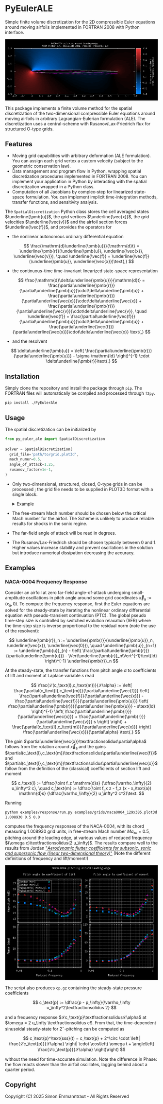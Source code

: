 # PyEulerALE

Simple finite volume discretization for the 2D compressible Euler equations around moving airfoils
implemented in FORTRAN 2008 with Python interface.

<p align="center">
  <img src=examples/response/sinusoidal.gif>
</p>

This package implements a finite volume method for the spatial discretization of the two-dimensional
compressible Euler equations around moving airfoils in arbitrary Lagrangian-Eulerian formulation
(ALE). The discretization uses a central-scheme with Rusanov/Lax-Friedrich flux for structured
O-type grids.

## Features

* Moving grid capabilities with arbitrary deformation (ALE formulation).
  You can assign each grid
  vertex a custom velocity (subject to the geometric conservation law).
* Data management and program flow in Python, wrapping spatial discretization procedures implemented
  in FORTRAN 2008.
  You can implement your application in Python by interacting with the spatial discretization
  wrapped
  in a Python class.
* Computation of all Jacobians by complex-step for linearized state-space formulation.
  You can implement implicit time-integration methods, transfer functions, and sensitivity
  analysis.

The `SpatialDiscretization` Python class stores the cell averaged states $`\underline{\pmb{u}}`$,
the grid vertices $`\underline{\vec{x}}`$, the grid velocities $`\underline{\vec{v}}`$ and the
airfoil section forces $`\underline{\vec{f}}`$, and provides the operators for

* the nonlinear autonomous ordinary differential equation

$$
\frac{\mathrm{d}\underline{\pmb{u}}}{\mathrm{d}t} =
\underline{\pmb{r}}(\underline{\pmb{u}}, \underline{\vec{x}}, \underline{\vec{v}}),
\quad
\underline{\vec{f}} =
\underline{\vec{f}}(\underline{\pmb{u}}, \underline{\vec{x}})\text{,}
$$

* the continuous-time time-invariant linearized state-space representation

$$
\frac{\mathrm{d}\delta\underline{\pmb{u}}}{\mathrm{d}t} =
\frac{\partial\underline{\pmb{r}}}{\partial\underline{\pmb{u}}}\cdot\delta\underline{\pmb{u}} +
\frac{\partial\underline{\pmb{r}}}{\partial\underline{\vec{x}}}\cdot\delta\underline{\vec{x}} +
\frac{\partial\underline{\pmb{r}}}{\partial\underline{\vec{v}}}\cdot\delta\underline{\vec{v}},
\quad
\underline{\vec{f}} =
\frac{\partial\underline{\vec{f}}}{\partial\underline{\pmb{u}}}\cdot\delta\underline{\pmb{u}} +
\frac{\partial\underline{\vec{f}}}{\partial\underline{\vec{x}}}\cdot\delta\underline{\vec{x}}
\text{,}
$$

* and the resolvent

$$
\delta\underline{\pmb{u}} = \left(
\frac{\partial\underline{\pmb{r}}}{\partial\underline{\pmb{u}}} -
\sigma \mathrm{Id}
\right)^{-1} \cdot \delta\underline{\pmb{r}}\text{.}
$$

## Installation

Simply clone the repository and install the package through `pip`. The FORTRAN files will
automatically be compiled and processed through `f2py`.

```commandline
pip install ./PyEulerAle
```

## Usage

The spatial discretization can be initialized by

```python
from py_euler_ale import SpatialDiscretization

solver = SpatialDiscretization(
  grid_file='path/to/grid.plot3d',
  mach_numer=0.5,
  angle_of_attack=1.25,
  rusanov_factor=1e-1,
)
```

* Only two-dimensional, structured, closed, O-type grids in can be processed ; the grid file needs
  to be supplied in PLOT3D format with a single block.

  <details> <summary>Example</summary>

  For example, a grid with $`m`$ vertices defining the airfoil and $`n`$ layers would read

  ```text
  1
  𝑚 𝑛
  𝑥₁₁
  𝑥₁₂
  ⋮
  𝑥₁ₙ
  𝑥₂₁
  𝑥₂₂
  ⋮
  𝑥ₘₙ
  𝑧₁₁
  𝑧₁₂
  𝑧ₘₙ
  ```

  The first index going radially outward and the second index going angular around the airfoil; for
  closure, the points need to satisfy $`(x_{i1},y_{i1}) = (x_{in},y_{in}) \forall i=1,\ldots,m`$.

  </details>

* The free-stream Mach number should be chosen below the critical Mach number for the airfoil. The
  Scheme is unlikely to produce reliable results for shocks in the sonic regine.
* The far-field angle of attack will be read in degrees.
* The Rusanov/Lax-Friedrich should be chosen typically between 0 and 1. Higher values increase
  stability and prevent oscillations in the solution but introduce numerical dissipation decreasing
  the accuracy.

## Examples

### NACA-0004 Frequency Response

Consider an airfoil at zero far-field angle-of-attack undergoing small-amplitude oscillations in
pitch angle around some grid coordinates $`\vec{x}_\text{a} := (x_\text{a}, 0)`$.
To compute the frequency response, first the Euler equations are solved for the steady-state by
iterating the nonlinear ordinary differential equation with pseudo-transient continuation (PTC).
The global pseudo time-step size is controlled by switched evolution relaxation (SER) where the
time-step size is inverse proportional to the residual norm (note the use of the resolvent):

$$
\underline{\pmb{r}}_n :=
\underline{\pmb{r}}(\underline{\pmb{u}}_n, \underline{\vec{x}}, \underline{\vec{0}}), \quad
\underline{\pmb{u}}_{n+1} := \underline{\pmb{u}}_{n} - \left(
\frac{\partial\underline{\pmb{r}}}{\partial\underline{\pmb{u}}} -
\Vert\underline{\pmb{r}}_n\Vert^{-1}\text{Id}
\right)^{-1} \underline{\pmb{r}}_n
$$

At the steady-state, the transfer functions from pitch angle $`\alpha`$ to coefficients of lift and
moment at Laplace variable $`s`$ read

$$
\frac{ℒ(c_\text{l},c_\text{m})}{ℒ\alpha} :=
\left[
\frac{\partial(c_\text{l},c_\text{m})}{\partial\underline{\vec{f}}}
\left(
\frac{\partial\underline{\vec{f}}}{\partial\underline{\vec{x}}} -
\frac{\partial\underline{\vec{f}}}{\partial\underline{\pmb{u}}}
\left(
\frac{\partial\underline{\pmb{r}}}{\partial\underline{\pmb{u}}} - s\text{Id}
\right)^{-1}
\left(
\frac{\partial\underline{\pmb{r}}}{\partial\underline{\vec{x}}} +
\frac{\partial\underline{\pmb{r}}}{\partial\underline{\vec{v}}} s
\right)
\right) +
\frac{\partial(c_\text{l},c_\text{m})}{\partial\underline{\vec{x}}}
\right]
\frac{\partial\underline{\vec{x}}}{\partial\alpha}
\text{.}
$$

The gain $`\partial\underline{\vec{x}}\textfractionsolidus\partial\alpha`$ follows from the rotation
around $`\vec{x}_\text{a}`$ and the gains
$`\partial(c_\text{l},c_\text{m})\textfractionsolidus\partial\underline{\vec{f}}`$ and
$`\partial(c_\text{l},c_\text{m})\textfractionsolidus\partial\underline{\vec{x}}`$ follow from the
definition of the (classical) coefficients of section lift and moment

$$
c_\text{l} := \dfrac{\oint f_z \mathrm{d}s}
{\dfrac{\varrho_\infty}{2} u_\infty^2 c}, \quad
c_\text{m} := \dfrac{\oint f_x z - f_z (x - x_\text{a}) \mathrm{d}s}
{\dfrac{\varrho_\infty}{2} u_\infty^2 c^2}\text.
$$

Running

```commandline
python examples/response/run.py examples/grids/naca0004_129x385.plot3d 1.008930 0.5 0.0
```

computes the frequency responses of the NACA-0004, with its chord measuring $`1.008930`$ grid units,
in free-stream Mach number $`Ma_\infty=0.5`$, pitching around the leading edge, at various values
of reduced frequency $`(\omega c)\textfractionsolidus(2 u_\infty)`$. The results compare well to the
results from Jordan ["_Aerodynamic flutter coefficients for subsonic, sonic and supersonic flow
(linear two-dimensional theory)_"](https://reports.aerade.cranfield.ac.uk/handle/1826.2/3495) (Note
the different definitions of frequency and lift/moment!)

<p align="center">
  <img src=examples/response/bode.png>
</p>

The script also produces ``cp.gz`` containing the steady-state pressure coefficients

$$
c_\text{p} := \dfrac{p - p_\infty}{\varrho_\infty u_\infty^2\textfractionsolidus 2}
$$

and a frequency response $`ℒc_\text{p}\textfractionsolidusℒ\alpha`$ at
$`\omega = 2 u_\infty \textfractionsolidus c`$.
From that, the time-dependent sinusoidal steady-state for $`2^\circ`$-pitching can be computed as

$$
c_\text{p}^\text{sss}(t) = c_\text{p} + 2^\circ \cdot
\left| \frac{ℒc_\text{p}}{ℒ\alpha} \right| \cdot
\cos\left( \omega t + \angle\left( \frac{ℒc_\text{p}}{ℒ\alpha} \right)\right)
$$

without the need for time-accurate simulation.
Note the difference in Phase: the flow reacts slower than the airfoil oscillates, lagging behind
about a quarter period.

## Copyright

Copyright (C) 2025 Simon Ehrmanntraut - All Rights Reserved

